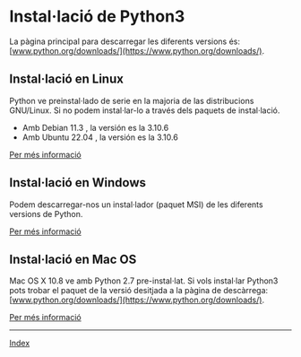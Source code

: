 # Instal·lació de Python3 

La pàgina principal para descarregar les diferents versions és: [www.python.org/downloads/](https://www.python.org/downloads/).

## Instal·lació en Linux

Python ve preinstal·lado de serie en la majoria de las distribucions GNU/Linux. Si no podem instal·lar-lo a través dels paquets de instal·lació.

* Amb Debian 11.3 , la versión es la 3.10.6
* Amb Ubuntu 22.04 , la versión es la 3.10.6

[Per més informació](https://docs.python.org/3/using/unix.html)

## Instal·lació en Windows

Podem descarregar-nos un instal·lador (paquet MSI) de les diferents versions de Python. 

[Per més informació](https://docs.python.org/3/using/windows.html)

## Instal·lació en Mac OS

Mac OS X 10.8 ve amb Python 2.7 pre-instal·lat. Si vols instal·lar Python3 pots trobar el paquet de la versió desitjada a la pàgina de descàrrega: [www.python.org/downloads/](https://www.python.org/downloads/).

[Per més informació](https://docs.python.org/3/using/mac.html)

***
[Index](../../../README.md)